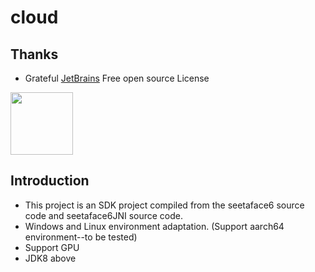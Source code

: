 # cloud

## Thanks

- Grateful [JetBrains](https://jb.gg/OpenSourceSupport) Free open source License

<a href="https://jb.gg/OpenSourceSupport"><img src="https://resources.jetbrains.com/storage/products/company/brand/logos/jb_beam.png" width="100" height="100" alt=""/></a>

## Introduction

* This project is an SDK project compiled from the seetaface6 source code and seetaface6JNI source code.
* Windows and Linux environment adaptation. (Support aarch64 environment--to be tested)
* Support GPU
* JDK8 above